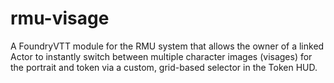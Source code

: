 # rmu-visage
A FoundryVTT module for the RMU system that allows the owner of a linked Actor to instantly switch between multiple character images (visages) for the portrait and token via a custom, grid-based selector in the Token HUD.
